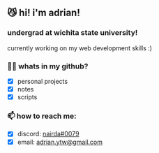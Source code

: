 <!--
### Hi there 👋
**adrianytw/adrianytw** is a ✨ _special_ ✨ repository because its `README.md` (this file) appears on your GitHub profile.

Here are some ideas to get you started:

- 🔭 I’m currently working on ...
- 🌱 I’m currently learning ...
- 👯 I’m looking to collaborate on ...
- 🤔 I’m looking for help with ...
- 💬 Ask me about ...
- 📫 How to reach me: ...
- 😄 Pronouns: ...
- ⚡ Fun fact: ...
-->
## 😼 hi! i'm adrian!
### undergrad at wichita state university!

currently working on my web development skills :)

### 😶‍🌫️ whats in my github?
- [x] personal projects
- [x] notes
- [x] scripts

### 📫 how to reach me:
- [x] discord: [nairda#0079](https://discord.com/users/173829799293222913)
- [x] email: adrian.ytw@gmail.com
<!-- 
## 📫 How to reach me:
[Discord](https://discord.com/users/173829799293222913)

[![nairda's GitHub stats](https://github-readme-stats.vercel.app/api?username=adrianytw&show_icons=true&theme=calm&count_private=true)](#)

[![Top Langs](https://github-readme-stats.vercel.app/api/top-langs/?username=adrianytw&langs_count=8&theme=calm&count_private=true)](#) -->

